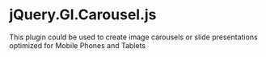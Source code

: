jQuery.GI.Carousel.js
=====================

This plugin could be used to create image carousels or slide presentations optimized for Mobile Phones and Tablets
